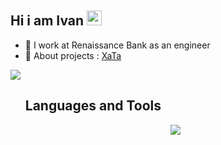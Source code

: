 <h2 align="left">Hi i am Ivan  
<img src="https://github.com/blackcater/blackcater/raw/main/images/Hi.gif" height="24"/></h2>

<ul>
   <li>🏢 I work at Renaissance Bank as an engineer</li>
   <li>🚀 About projects : <a href="https://xata.pro" target="_blank">XaTa</a></li>
</ul>

![](https://komarev.com/ghpvc/?username=ismetskoy&color=green)

<ul>
<h2> Languages and Tools </h1>
   
<p align="center">
  <a href="https://skillicons.dev">
    <img src="https://skillicons.dev/icons?i=git,docker,css,vim,discord,flask,github,gitlab,gmail,grafana,html,linux,nginx,postgres,postman,prometheus,py,redhat,sqlite,vscode,windows,,," />
  </a>
</p>
</ul>
